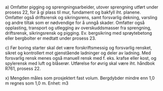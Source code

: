 a) Omfatter pigging og sprengningsarbeider, utover sprengning utført under prosess 22, for å gi plass til mur, fundament og bakfyll iht. planene.
Omfatter også driftsrensk og sikringsrens, samt forsvarlig dekning, varsling og andre tiltak som er nødvendige for å unngå skader.
Omfatter også opplasting, transport og utlegging av overskuddsmasser fra sprengning, driftsrensk, sikringsrensk og pigging.
Ev. bergsikring med sprøytebetong eller bergbolter er medtatt under prosess 23.

c) Før boring starter skal det være forskriftsmessig og forsvarlig rensket, sikret og kontrollert mot gjenstående ladninger og deler av ladning. Med forsvarlig rensk menes også manuell rensk med f. eks. krafse eller kost, og spylerensk med luft og blåserør.
Utførelse for øvrig skal være iht. håndbok R761, prosess 22.

x) Mengden måles som prosjektert fast volum. Bergdybder mindre enn 1,0 m regnes som 1,0 m. Enhet: m3

